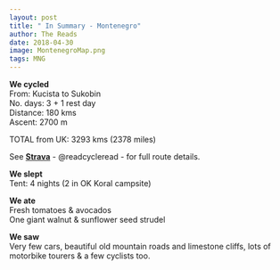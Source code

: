 ```yaml
---
layout: post
title: " In Summary - Montenegro"
author: The Reads
date: 2018-04-30
image: MontenegroMap.png
tags: MNG  
---
```


**We cycled**  
From: Kucista to Sukobin  
No. days: 3 + 1 rest day  
Distance: 180 kms  
Ascent:  2700 m 

TOTAL from UK: 3293 kms (2378 miles)

See [**Strava**](https://www.strava.com/athletes/readcycleread) - @readcycleread - for full route details.  

**We slept**  
Tent: 4 nights (2 in OK Koral campsite)  

**We ate**  
Fresh tomatoes & avocados  
One giant walnut & sunflower seed strudel  

**We saw**  
Very few cars, beautiful old mountain roads and limestone cliffs, lots of motorbike tourers & a few cyclists too.  
